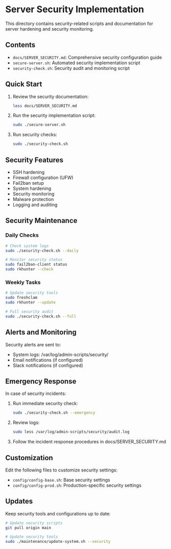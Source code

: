 # Server Security Implementation

This directory contains security-related scripts and documentation for server hardening and security monitoring.

## Contents

- `docs/SERVER_SECURITY.md`: Comprehensive security configuration guide
- `secure-server.sh`: Automated security implementation script
- `security-check.sh`: Security audit and monitoring script

## Quick Start

1. Review the security documentation:
   ```bash
   less docs/SERVER_SECURITY.md
   ```

2. Run the security implementation script:
   ```bash
   sudo ./secure-server.sh
   ```

3. Run security checks:
   ```bash
   sudo ./security-check.sh
   ```

## Security Features

- SSH hardening
- Firewall configuration (UFW)
- Fail2ban setup
- System hardening
- Security monitoring
- Malware protection
- Logging and auditing

## Security Maintenance

### Daily Checks
```bash
# Check system logs
sudo ./security-check.sh --daily

# Monitor security status
sudo fail2ban-client status
sudo rkhunter --check
```

### Weekly Tasks
```bash
# Update security tools
sudo freshclam
sudo rkhunter --update

# Full security audit
sudo ./security-check.sh --full
```

## Alerts and Monitoring

Security alerts are sent to:
- System logs: /var/log/admin-scripts/security/
- Email notifications (if configured)
- Slack notifications (if configured)

## Emergency Response

In case of security incidents:

1. Run immediate security check:
   ```bash
   sudo ./security-check.sh --emergency
   ```

2. Review logs:
   ```bash
   sudo less /var/log/admin-scripts/security/audit.log
   ```

3. Follow the incident response procedures in docs/SERVER_SECURITY.md

## Customization

Edit the following files to customize security settings:
- `config/config-base.sh`: Base security settings
- `config/config-prod.sh`: Production-specific security settings

## Updates

Keep security tools and configurations up to date:
```bash
# Update security scripts
git pull origin main

# Update security tools
sudo ./maintenance/update-system.sh --security
```

